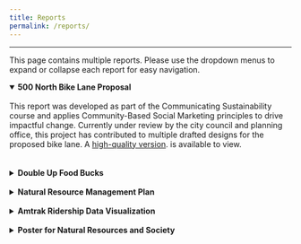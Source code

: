 ```yaml
---
title: Reports
permalink: /reports/
---
```

___
This page contains multiple reports. Please use the dropdown menus to expand or collapse each report for easy navigation.
<details open>
<summary><b>500 North Bike Lane Proposal</b></summary>
<br>
This report was developed as part of the Communicating Sustainability course and applies Community-Based Social Marketing principles to drive impactful change. Currently under review by the city council and planning office, this project has contributed to multiple drafted designs for the proposed bike lane. A <a href="https://drive.google.com/file/d/1ttyRhSkwQyvXGtbFaPHlH321Z5Y45xSw/view?usp=sharing" target="_blank">high-quality version</a>.
is available to view.
<br><br>
<object data="https://afielder02.github.io/GISPortfolio/assets/pdfs/CEL_Class_Report-compressed.pdf" width="1000" height="1000" type="application/pdf"></object>
</details>
<br>
<details>
<summary><b>Double Up Food Bucks</b></summary>
<br>
This independent project focused on analyzing the reach and impact of the Double Up Food Bucks Program. The goal was to determine where participants were traveling from to access farmers' markets offering the program. The report details my analytical methods, and I also created a supplemental story map to visualize the findings that you can find <a href="https://storymaps.arcgis.com/stories/3acda68ada4c42d2bacafadd5dd1ed55" target="_blank">here</a>.
<br><br>
<object data="https://afielder02.github.io/GISPortfolio/assets/pdfs/Farmers_Market_GIS_Report.pdf" width="1000" height="1000" type="application/pdf"></object>
</details>
<br>
<details>
<summary><b>Natural Resource Management Plan</b></summary>
<br>
For my final project in Human Dimensions of Natural Resource Management at USU, I developed a strategic plan addressing urban sprawl in Cache County. Utilizing a custom Google Earth Engine script, I gathered reference imagery to support my analysis. As someone deeply passionate about sustainable growth and land use planning, this project was a valuable opportunity to explore solutions for curbing sprawl.
<br><br>
<object data="https://afielder02.github.io/GISPortfolio/assets/pdfs/NRM_FINAL.pdf" width="1000" height="1000" type="application/pdf"></object>
</details>
<br>
<details>
<summary><b>Amtrak Ridership Data Visualization</b></summary>
<br>
This is a graphic I created going through amtrak data to tell a story about its post pandemic ridership recovery. It was a practice in data visualization, storytelling, and accurate reporting. The graphics where created using Tableau.
<br><br>
<img src="https://afielder02.github.io/GISPortfolio/assets/images/Amtrak.jpg" width="1000" height="1000" alt="Amtrak Post Covid Ridership Recovery">
</details>
<br>
<details>
<summary><b>Poster for Natural Resources and Society</b></summary>
<br>
This poster was a final for a class to give students practice with poster design and presentation.
<br><br>
<object data="https://afielder02.github.io/GISPortfolio/assets/pdfs/Poster.pdf" width="1000" height="1000" type="application/pdf"></object>
</details>

